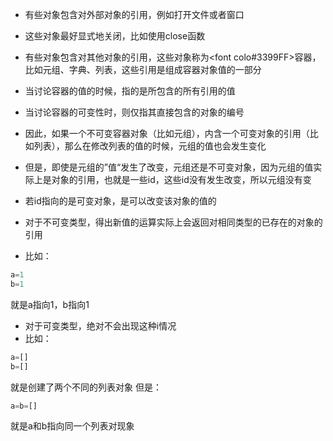 - 有些对象包含对外部对象的引用，例如打开文件或者窗口
 - 这些对象最好显式地关闭，比如使用close函数

- 有些对象包含对其他对象的引用，这些对象称为<font colo#3399FF>容器</font>，比如元组、字典、列表，这些引用是组成容器对象值的一部分
 - 当讨论容器的值的时候，指的是所包含的所有引用的值
 - 当讨论容器的可变性时，则仅指其直接包含的对象的编号
  - 因此，如果一个不可变容器对象（比如元组），内含一个可变对象的引用（比如列表），那么在修改列表的值的时候，元组的值也会发生变化
  - 但是，即使是元组的”值“发生了改变，元组还是不可变对象，因为元组的值实际上是对象的引用，也就是一些id，这些id没有发生改变，所以元组没有变
  - 若id指向的是可变对象，是可以改变该对象的值的

- 对于不可变类型，得出新值的运算实际上会返回对相同类型的已存在的对象的引用
 - 比如：
 ```python
 a=1
 b=1
 ```
 就是a指向1，b指向1
- 对于可变类型，绝对不会出现这种i情况
 - 比如：
 ```python
 a=[]
 b=[]
 ```
 就是创建了两个不同的列表对象
 但是：
 ```python
 a=b=[]
 ```
 就是a和b指向同一个列表对现象
  

